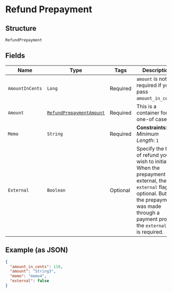 
# Refund Prepayment

## Structure

`RefundPrepayment`

## Fields

| Name | Type | Tags | Description | Getter | Setter |
|  --- | --- | --- | --- | --- | --- |
| `AmountInCents` | `Long` | Required | `amount` is not required if you pass `amount_in_cents`. | Long getAmountInCents() | setAmountInCents(Long amountInCents) |
| `Amount` | [`RefundPrepaymentAmount`](../../doc/models/containers/refund-prepayment-amount.md) | Required | This is a container for one-of cases. | RefundPrepaymentAmount getAmount() | setAmount(RefundPrepaymentAmount amount) |
| `Memo` | `String` | Required | **Constraints**: *Minimum Length*: `1` | String getMemo() | setMemo(String memo) |
| `External` | `Boolean` | Optional | Specify the type of refund you wish to initiate. When the prepayment is external, the `external` flag is optional. But if the prepayment was made through a payment profile, the `external` flag is required. | Boolean getExternal() | setExternal(Boolean external) |

## Example (as JSON)

```json
{
  "amount_in_cents": 110,
  "amount": "String3",
  "memo": "memo4",
  "external": false
}
```

